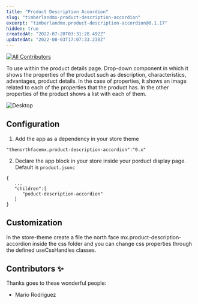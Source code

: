 ```yaml
---
title: "Product Description Acoordion"
slug: "timberlandmx-product-description-accordion"
excerpt: "timberlandmx.product-description-accordion@0.1.17"
hidden: true
createdAt: "2022-07-20T03:31:28.492Z"
updatedAt: "2022-08-03T17:07:33.238Z"
---
```

<!-- DOCS-IGNORE:start -->
<!-- ALL-CONTRIBUTORS-BADGE:START - Do not remove or modify this section -->

[![All Contributors](https://img.shields.io/badge/all_contributors-1-orange.svg?style=flat-square)](#contributors-)

<!-- ALL-CONTRIBUTORS-BADGE:END -->
<!-- DOCS-IGNORE:end -->

To use within the product details page. Drop-down component in which it shows the properties of the product such as description, characteristics, advantages, product details.
In the case of properties, it shows an image related to each of the properties that the product has.
In the other properties of the product shows a list with each of them.

![Desktop](./product-description.png)

## Configuration

1. Add the app as a dependency in your store theme

```
"thenorthfacemx.product-description-accordion":"0.x"
```

2. Declare the app block in your store inside your porduct display page. Default is `product.jsonc`

```
{
   ...
   "children":[
      "poduct-description-accordion"
   ]
}
```

## Customization

In the store-theme create a file the north face mx.product-description-accordion inside the css folder and you can change css properties through the defined useCssHandles classes.

## Contributors ✨

Thanks goes to these wonderful people:

- Mario Rodriguez